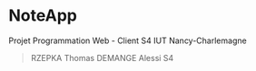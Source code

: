 # NoteApp
Projet Programmation Web - Client S4 IUT Nancy-Charlemagne

>RZEPKA Thomas DEMANGE Alessi S4
>
